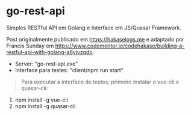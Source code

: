 # go-rest-api

Simples RESTful API em Golang e Interface em JS/Quasar Framework.

Post originalmente publicado em https://hakaselogs.me e adaptado por Francis Sunday em https://www.codementor.io/codehakase/building-a-restful-api-with-golang-a6yivzqdo.

* Server: "go-rest-api.exe"
* Interface para testes: "client/npm run start"

>Para executar a interface de testes, primeiro instalar o vue-cli e quasar-cli:
1. npm install -g vue-cli
2. npm install -g quasar-cli
